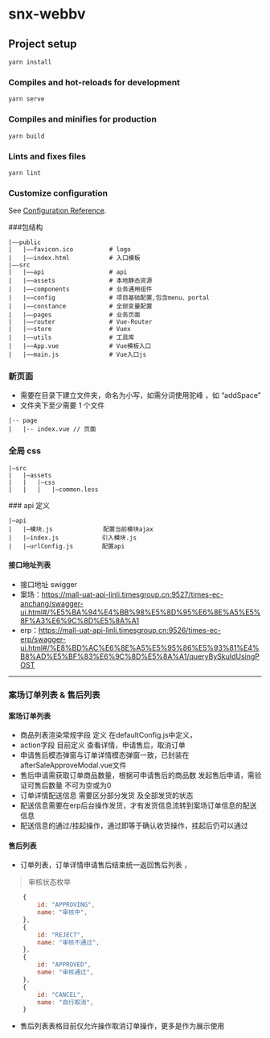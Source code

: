 # snx-webbv

## Project setup

```
yarn install
```

### Compiles and hot-reloads for development

```
yarn serve
```

### Compiles and minifies for production

```
yarn build
```

### Lints and fixes files

```
yarn lint
```

### Customize configuration

See [Configuration Reference](https://cli.vuejs.org/config/).

###包结构

```
|——public
|	|——favicon.ico          # logo
|	|——index.html           # 入口模板
|——src
|	|——api                  # api
|	|——assets               # 本地静态资源
|	|——components           # 业务通用组件
|	|——config               # 项目基础配置,包含menu、portal
|	|——constance            # 全部变量配置
|	|——pages                # 业务页面
|	|——router               # Vue-Router
|	|——store                # Vuex
|	|——utils                # 工具库
|	|——App.vue              # Vue模板入口
|	|——main.js              # Vue入口js

```

### 新页面

- 需要在目录下建立文件夹，命名为小写，如需分词使用驼峰 ，如 “addSpace”
- 文件夹下至少需要 1 个文件

```
|-- page
|	|-- index.vue // 页面
```

### 全局 css

```
|—src
|	|—assets
|   |	|—css
|   |	|	|—common.less
```

### api 定义

```
|—api
|	|—模块.js              配置当前模块ajax
|	|—index.js            引入模块.js
|	|—urlConfig.js        配置api
```

#### 接口地址列表

- 接口地址 swigger
- 案场：https://mall-uat-api-linli.timesgroup.cn:9527/times-ec-anchang/swagger-ui.html#/%E5%BA%94%E4%BB%98%E5%8D%95%E6%8E%A5%E5%8F%A3%E6%9C%8D%E5%8A%A1
- erp：https://mall-uat-api-linli.timesgroup.cn:9526/times-ec-erp/swagger-ui.html#/%E8%BD%AC%E6%8E%A5%E5%95%86%E5%93%81%E4%B8%AD%E5%BF%83%E6%9C%8D%E5%8A%A1/queryBySkuIdUsingPOST


---
###  案场订单列表 & 售后列表
#### 案场订单列表
- 商品列表渲染常规字段 定义 在defaultConfig.js中定义，
- action字段 目前定义  查看详情，申请售后，取消订单
- 申请售后模态弹窗与订单详情模态弹窗一致，已封装在afterSaleApproveModal.vue文件
- 售后申请需获取订单商品数量，根据可申请售后的商品数 发起售后申请，需验证可售后数量  不可为空或为0
- 订单详情配送信息  需要区分部分发货 及全部发货的状态
- 配送信息需要在erp后台操作发货，才有发货信息流转到案场订单信息的配送信息
- 配送信息的通过/挂起操作，通过即等于确认收货操作，挂起后仍可以通过


#### 售后列表
- 订单列表，订单详情申请售后结束统一返回售后列表 ，
> 审核状态枚举
``` js
    {
		id: "APPROVING",
		name: "审核中",
	},
	{
		id: "REJECT",
		name: "审核不通过",
	},
	{
		id: "APPROVED",
		name: "审核通过",
	},
	{
		id: "CANCEL",
		name: "自行取消",
	}
```
- 售后列表表格目前仅允许操作取消订单操作，更多是作为展示使用
